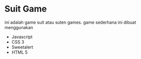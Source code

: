 # Suit Game
ini adalah game suit atau suten games. game sederhana ini dibuat menggunakan
- Javascript
- CSS 3
- Sweetalert
- HTML 5

